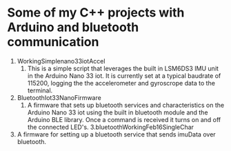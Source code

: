 # Some of my C++ projects with Arduino and bluetooth communication
1. WorkingSimplenano33iotAccel
   1. This is a simple script that leverages the built in LSM6DS3 IMU unit in the Arduino Nano 33 iot. It is currently set at a typical baudrate of 115200, logging the the accelerometer and gyroscrope data to the terminal.
2. BluetoothIot33NanoFirmware
   1. A firmware that sets up bluetooth services and characteristics on the Arduino Nano 33 iot using the built in bluetooth module and the Arduino BLE library. Once a command is received it turns on and off the connected LED's.
3.bluetoothWorkingFeb16SingleChar
  1.  A firmware for setting up a bluetooth service that sends imuData over bluetooth. 
    
